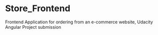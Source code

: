 # Store_Frontend
Frontend Application for ordering from an e-commerce website, Udacity  Angular Project submission
